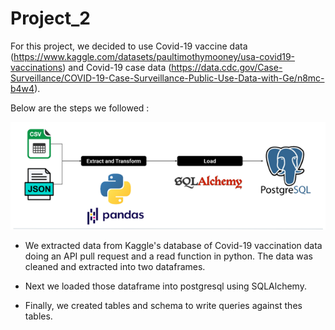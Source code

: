 # Project_2

For this project, we decided to use Covid-19 vaccine data (https://www.kaggle.com/datasets/paultimothymooney/usa-covid19-vaccinations) and Covid-19 case data (https://data.cdc.gov/Case-Surveillance/COVID-19-Case-Surveillance-Public-Use-Data-with-Ge/n8mc-b4w4).

Below are the steps we followed :

![Process](Resources/Picture1.png)

* We extracted data from Kaggle's database of Covid-19 vaccination data doing an API pull request and a read function in python. The data was cleaned and extracted into  two dataframes. 

* Next we loaded those dataframe into postgresql using SQLAlchemy.

* Finally, we created tables and schema to write queries against thes tables.


